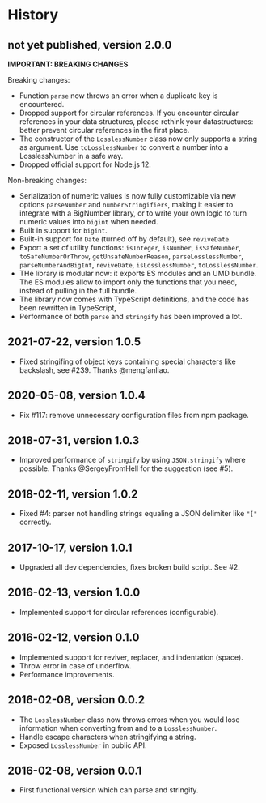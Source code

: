 # History

## not yet published, version 2.0.0

**IMPORTANT: BREAKING CHANGES**

Breaking changes:

- Function `parse` now throws an error when a duplicate key is encountered.
- Dropped support for circular references. If you encounter circular references in your data structures, please rethink your datastructures: better prevent circular references in the first place.
- The constructor of the `LosslessNumber` class now only supports a string as argument. Use `toLosslessNumber` to convert a number into a LosslessNumber in a safe way.
- Dropped official support for Node.js 12.

Non-breaking changes:

- Serialization of numeric values is now fully customizable via new options `parseNumber` and `numberStringifiers`, making it easier to integrate with a BigNumber library, or to write your own logic to turn numeric values into `bigint` when needed.
- Built in support for `bigint`.
- Built-in support for `Date` (turned off by default), see `reviveDate`.
- Export a set of utility functions: `isInteger`, `isNumber`, `isSafeNumber`, `toSafeNumberOrThrow`, `getUnsafeNumberReason`, `parseLosslessNumber`, `parseNumberAndBigInt`, `reviveDate`, `isLosslessNumber`, `toLosslessNumber`.
- THe library is modular now: it exports ES modules and an UMD bundle. The ES modules allow to import only the functions that you need, instead of pulling in the full bundle.
- The library now comes with TypeScript definitions, and the code has been rewritten in TypeScript,
- Performance of both `parse` and `stringify` has been improved a lot.

## 2021-07-22, version 1.0.5

- Fixed stringifing of object keys containing special characters like backslash, see #239. Thanks @mengfanliao.

## 2020-05-08, version 1.0.4

- Fix #117: remove unnecessary configuration files from npm package.

## 2018-07-31, version 1.0.3

- Improved performance of `stringify` by using `JSON.stringify` where possible. Thanks @SergeyFromHell for the suggestion (see #5).

## 2018-02-11, version 1.0.2

- Fixed #4: parser not handling strings equaling a JSON delimiter
  like `"["` correctly.

## 2017-10-17, version 1.0.1

- Upgraded all dev dependencies, fixes broken build script. See #2.

## 2016-02-13, version 1.0.0

- Implemented support for circular references (configurable).

## 2016-02-12, version 0.1.0

- Implemented support for reviver, replacer, and indentation (space).
- Throw error in case of underflow.
- Performance improvements.

## 2016-02-08, version 0.0.2

- The `LosslessNumber` class now throws errors when you would lose information when converting from and to a `LosslessNumber`.
- Handle escape characters when stringifying a string.
- Exposed `LosslessNumber` in public API.

## 2016-02-08, version 0.0.1

- First functional version which can parse and stringify.
